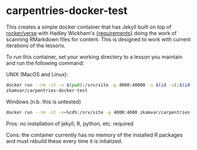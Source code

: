 # carpentries-docker-test

This creates a simple docker container that has Jekyll built on top of 
[rocker/verse] with Hadley Wickham's [{requirements}] doing the work of
scanning RMarkdown files for content. This is designed to work with current
iterations of the lessons.

To run this container, set your working directory to a lesson you maintain and
run the following command:

UNIX (MacOS and Linux):

```sh
docker run --rm -it -v $(pwd):/srv/site -p 4000:40000 -u $(id -u):$(id -g)
zkamvar/carpentries-docker-test
```

Windows (n.b. this is untested)

```sh
docker run --rm -it -v=%cd%:/srv/site -p 4000:4000 zkamvar/carpentries-docker-test
```

Pros: no installation of jekyll, R, python, etc. required

Cons: the container currently has no memory of the installed R packages and must
rebuild these every time it is intialized. 




[rocker/verse]: https://www.rocker-project.org/
[{requirements}]: https://github.com/hadley/requirements
